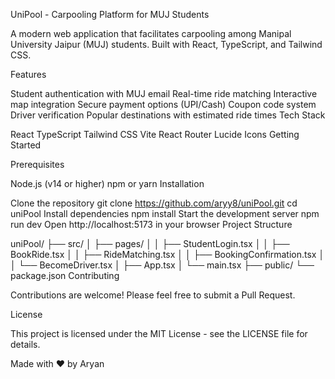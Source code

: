 UniPool - Carpooling Platform for MUJ Students

A modern web application that facilitates carpooling among Manipal University Jaipur (MUJ) students. Built with React, TypeScript, and Tailwind CSS.

Features

Student authentication with MUJ email
Real-time ride matching
Interactive map integration
Secure payment options (UPI/Cash)
Coupon code system
Driver verification
Popular destinations with estimated ride times
Tech Stack

React
TypeScript
Tailwind CSS
Vite
React Router
Lucide Icons
Getting Started

Prerequisites

Node.js (v14 or higher)
npm or yarn
Installation

Clone the repository
git clone https://github.com/aryy8/uniPool.git
cd uniPool
Install dependencies
npm install
Start the development server
npm run dev
Open http://localhost:5173 in your browser
Project Structure

uniPool/
├── src/
│   ├── pages/
│   │   ├── StudentLogin.tsx
│   │   ├── BookRide.tsx
│   │   ├── RideMatching.tsx
│   │   ├── BookingConfirmation.tsx
│   │   └── BecomeDriver.tsx
│   ├── App.tsx
│   └── main.tsx
├── public/
└── package.json
Contributing

Contributions are welcome! Please feel free to submit a Pull Request.

License

This project is licensed under the MIT License - see the LICENSE file for details.

Made with ❤️ by Aryan
